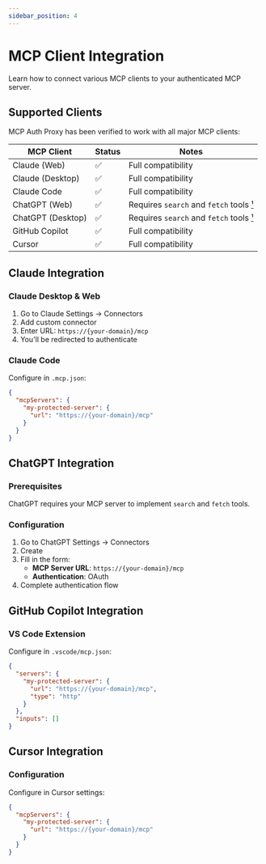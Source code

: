 ```yaml
---
sidebar_position: 4
---
```


# MCP Client Integration

Learn how to connect various MCP clients to your authenticated MCP server.

## Supported Clients

MCP Auth Proxy has been verified to work with all major MCP clients:

| MCP Client        | Status | Notes                                           |
| ----------------- | ------ | ----------------------------------------------- |
| Claude (Web)      | ✅     | Full compatibility                              |
| Claude (Desktop)  | ✅     | Full compatibility                              |
| Claude Code       | ✅     | Full compatibility                              |
| ChatGPT (Web)     | ✅     | Requires `search` and `fetch` tools [¹](#notes) |
| ChatGPT (Desktop) | ✅     | Requires `search` and `fetch` tools [¹](#notes) |
| GitHub Copilot    | ✅     | Full compatibility                              |
| Cursor            | ✅     | Full compatibility                              |

## Claude Integration

### Claude Desktop & Web

1. Go to Claude Settings → Connectors
2. Add custom connector
3. Enter URL: `https://{your-domain}/mcp`
4. You'll be redirected to authenticate

### Claude Code

Configure in `.mcp.json`:

```json
{
  "mcpServers": {
    "my-protected-server": {
      "url": "https://{your-domain}/mcp"
    }
  }
}
```

## ChatGPT Integration

### Prerequisites

ChatGPT requires your MCP server to implement `search` and `fetch` tools.

### Configuration

1. Go to ChatGPT Settings → Connectors
2. Create
3. Fill in the form:
   - **MCP Server URL**: `https://{your-domain}/mcp`
   - **Authentication**: OAuth
4. Complete authentication flow

## GitHub Copilot Integration

### VS Code Extension

Configure in `.vscode/mcp.json`:

```json
{
  "servers": {
    "my-protected-server": {
      "url": "https://{your-domain}/mcp",
      "type": "http"
    }
  },
  "inputs": []
}
```

## Cursor Integration

### Configuration

Configure in Cursor settings:

```json
{
  "mcpServers": {
    "my-protected-server": {
      "url": "https://{your-domain}/mcp"
    }
  }
}
```
